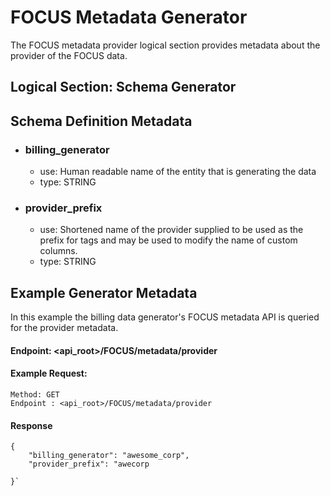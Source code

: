 # FOCUS Metadata Generator
The FOCUS metadata provider logical section provides metadata about the provider of the FOCUS data. 

## Logical Section: Schema Generator

## Schema Definition Metadata

* ### billing_generator
    * use: Human readable name of the entity that is generating the data 
    * type: STRING
* ### provider_prefix
    * use: Shortened name of the provider supplied to be used as the prefix for tags and may be used to modify the name of custom columns.
    * type: STRING




## Example Generator Metadata
 
In this example the billing data generator's FOCUS metadata API is queried for the provider metadata.

#### Endpoint: <api_root>/FOCUS/metadata/provider
#### Example Request:

    Method: GET 
    Endpoint : <api_root>/FOCUS/metadata/provider
####

#### Response
```
{
	"billing_generator": "awesome_corp",
	"provider_prefix": "awecorp
   
}`
```

